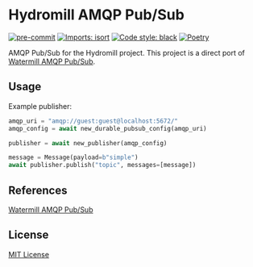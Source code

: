 # Hydromill AMQP Pub/Sub

[![pre-commit](https://img.shields.io/badge/pre--commit-enabled-brightgreen?logo=pre-commit)](https://github.com/pre-commit/pre-commit)
[![Imports: isort](https://img.shields.io/badge/%20imports-isort-%231674b1?style=flat&labelColor=ef8336)](https://pycqa.github.io/isort/)
[![Code style: black](https://img.shields.io/badge/code%20style-black-000000.svg)](https://github.com/psf/black)
[![Poetry](https://img.shields.io/endpoint?url=https://python-poetry.org/badge/v0.json)](https://python-poetry.org/)

AMQP Pub/Sub for the Hydromill project. This project is a direct port of [Watermill AMQP Pub/Sub](https://github.com/ThreeDotsLabs/watermill-amqp).

## Usage

Example publisher:
```py
amqp_uri = "amqp://guest:guest@localhost:5672/"
amqp_config = await new_durable_pubsub_config(amqp_uri)

publisher = await new_publisher(amqp_config)

message = Message(payload=b"simple")
await publisher.publish("topic", messages=[message])
```

## References

[Watermill AMQP Pub/Sub](https://github.com/ThreeDotsLabs/watermill-amqp)

## License

[MIT License](./LICENSE)
